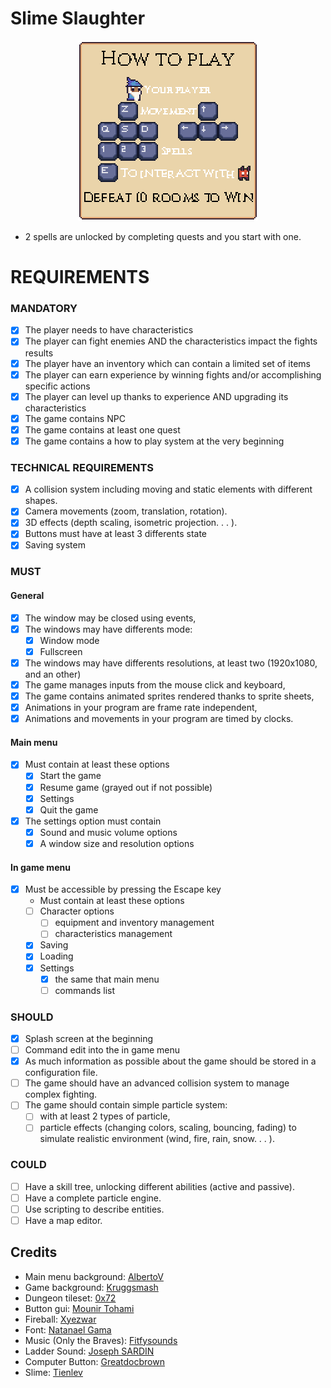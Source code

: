 # Slime Slaughter

<div style="text-align: center">
    <img alt="How to play" src="./assets/tutorial_large.png"/>
</div>

- 2 spells are unlocked by completing quests and you start with one.

# REQUIREMENTS

### MANDATORY

- [X] The player needs to have characteristics
- [X] The player can fight enemies AND the characteristics impact the fights results 
- [X] The player have an inventory which can contain a limited set of items
- [X] The player can earn experience by winning fights and/or accomplishing specific actions
- [X] The player can level up thanks to experience AND upgrading its characteristics
- [X] The game contains NPC
- [X] The game contains at least one quest
- [X] The game contains a how to play system at the very beginning

### TECHNICAL REQUIREMENTS

- [X] A collision system including moving and static elements with different shapes.
- [X] Camera movements (zoom, translation, rotation).
- [X] 3D effects (depth scaling, isometric projection. . . ).
- [X] Buttons must have at least 3 differents state
- [X] Saving system

### MUST

#### General

- [X] The window may be closed using events,
- [X] The windows may have differents mode:
    - [X] Window mode
    - [X] Fullscreen
- [X] The windows may have differents resolutions, at least two (1920x1080, and an other)
- [X] The game manages inputs from the mouse click and keyboard,
- [X] The game contains animated sprites rendered thanks to sprite sheets,
- [X] Animations in your program are frame rate independent,
- [X] Animations and movements in your program are timed by clocks.

#### Main menu

- [x] Must contain at least these options
    - [X] Start the game
    - [X] Resume game (grayed out if not possible)
    - [X] Settings
    - [X] Quit the game
- [X] The settings option must contain
    - [X] Sound and music volume options
    - [X] A window size and resolution options

#### In game menu

- [X] Must be accessible by pressing the Escape key
    - Must contain at least these options
    - [ ] Character options
      - [ ] equipment and inventory management
      - [ ] characteristics management
    - [X] Saving
    - [X] Loading
    - [X] Settings
      - [X] the same that main menu
      - [ ] commands list

### SHOULD

- [X] Splash screen at the beginning
- [ ] Command edit into the in game menu
- [X] As much information as possible about the game should be stored in a configuration file.
- [ ] The game should have an advanced collision system to manage complex fighting.
- [ ] The game should contain simple particle system:
    - [ ] with at least 2 types of particle,
    - [ ] particle effects (changing colors, scaling, bouncing, fading) to simulate realistic environment (wind, fire, rain, snow. . . ).

### COULD

- [ ] Have a skill tree, unlocking different abilities (active and passive).
- [ ] Have a complete particle engine.
- [ ] Use scripting to describe entities.
- [ ] Have a map editor.

## Credits

- Main menu background: [AlbertoV](https://www.deviantart.com/albertov)
- Game background: [Kruggsmash](https://www.deviantart.com/kruggsmash)
- Dungeon tileset: [0x72](https://0x72.itch.io)
- Button gui: [Mounir Tohami](https://mounirtohami.itch.io/)
- Fireball: [Xyezwar](https://xyezawr.itch.io/)
- Font: [Natanael Gama](https://fonts.google.com/specimen/Cinzel)
- Music (Only the Braves): [Fitfysounds](https://www.fiftysounds.com)
- Ladder Sound: [Joseph SARDIN](https://bigsoundbank.com/)
- Computer Button: [Greatdocbrown](https://greatdocbrown.itch.io/)
- Slime: [Tienlev](https://tienlev.itch.io/slime-pixel-set)
